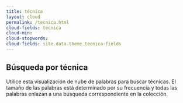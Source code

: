 ```yaml
---
title: técnica
layout: cloud
permalink: /tecnica.html
cloud-fields: tecnica
cloud-min: 
cloud-stopwords:
cloud-fields: site.data.theme.tecnica-fields
---
```



## Búsqueda por técnica

Utilice esta visualización de nube de palabras para buscar técnicas. El tamaño de las palabras está determinado por su frecuencia y todas las palabras enlazan a una búsqueda correspondiente en la colección.
